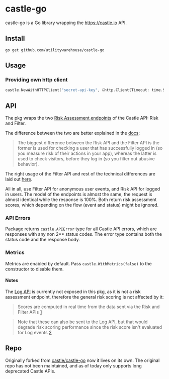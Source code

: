 # castle-go

castle-go is a Go library wrapping the https://castle.io API. 

## Install

```
go get github.com/utilitywarehouse/castle-go
```

## Usage

### Providing own http client

```go
castle.NewWithHTTPClient("secret-api-key", &http.Client{Timeout: time.Second * 2})
```

## API

The pkg wraps the two [Risk Assessment endpoints](https://reference.castle.io/#tag/risk_assessment) of the Castle API: Risk and Filter.

The difference between the two are better explained in the [docs](https://docs.castle.io/docs/integration-guide):

> The biggest difference between the Risk API and the Filter API is the former is used for checking a user that has successfully logged in (so you measure risk of their actions in your app), whereas the latter is used to check visitors, before they log in (so you filter out abusive behavior).

The right usage of the Filter API and rest of the technical differences are laid out [here](https://docs.castle.io/docs/anonymous-activity).

All in all, use Filter API for anonymous user events, and Risk API for logged in users.
The model of the endpoints is almost the same, the request is almost identical while the response is 100%. Both return risk assessment scores, which depending on the flow (event and status) might be ignored.


### API Errors

Package returns `castle.APIError` type for all Castle API errors, which are responses with any non 2** status codes. The error type contains both the status code and the response body.

### Metrics

Metrics are enabled by default. Pass `castle.WithMetrics(false)` to the constructor to disable them.

#### Notes

The [Log API](https://reference.castle.io/#tag/logging) is currently not exposed in this pkg, as it is not a risk assessment endpoint, therefore the general risk scoring is not affected by it:

> Scores are computed in real time from the data sent via the Risk and Filter APIs
[1](https://docs.castle.io/docs/risk-scoring)

> Note that these can also be sent to the Log API, but that would degrade risk scoring performance since the risk score isn't evaluated for Log events
[2](https://docs.castle.io/docs/anonymous-activity)

## Repo

Originally forked from [castle/castle-go](https://github.com/castle/castle-go) now it lives on its own. The original repo has not been maintained, and as of today only supports long deprecated Castle APIs.
